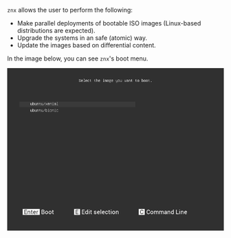 `znx` allows the user to perform the following:

- Make parallel deployments of bootable ISO images (Linux-based distributions are expected).
- Upgrade the systems in an safe (atomic) way.
- Update the images based on differential content.

In the image below, you can see `znx`'s boot menu.

![](img/preview.png)
